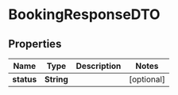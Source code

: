 

# BookingResponseDTO


## Properties

| Name | Type | Description | Notes |
|------------ | ------------- | ------------- | -------------|
|**status** | **String** |  |  [optional] |



